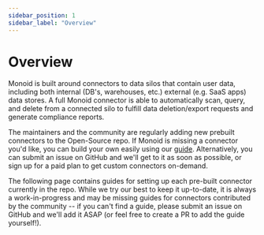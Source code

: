 ```yaml
---
sidebar_position: 1
sidebar_label: "Overview"
---
```


# Overview

Monoid is built around connectors to data silos that contain user data, including both internal (DB's, warehouses, etc.) external (e.g. SaaS apps) data stores. A full Monoid connector is able to automatically scan, query, and delete from a connected silo to fulfill data deletion/export requests and generate compliance reports.

The maintainers and the community are regularly adding new prebuilt connectors to the Open-Source repo. If Monoid is missing a connector you'd like, you can build your own easily using our [guide](category/build-a-connector). Alternatively, you can submit an issue on GitHub and we'll get to it as soon as possible, or sign up for a paid plan to get custom connectors on-demand.

The following page contains guides for setting up each pre-built connector currently in the repo. While we try our best to keep it up-to-date, it is always a work-in-progress and may be missing guides for connectors contributed by the community -- if you can't find a guide, please submit an issue on GitHub and we'll add it ASAP (or feel free to create a PR to add the guide yourself!).
